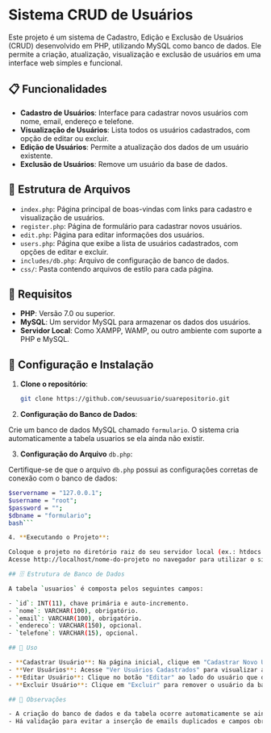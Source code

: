 # Sistema CRUD de Usuários

Este projeto é um sistema de Cadastro, Edição e Exclusão de Usuários (CRUD) desenvolvido em PHP, utilizando MySQL como banco de dados. Ele permite a criação, atualização, visualização e exclusão de usuários em uma interface web simples e funcional.

## 📋 Funcionalidades

- **Cadastro de Usuários**: Interface para cadastrar novos usuários com nome, email, endereço e telefone.
- **Visualização de Usuários**: Lista todos os usuários cadastrados, com opção de editar ou excluir.
- **Edição de Usuários**: Permite a atualização dos dados de um usuário existente.
- **Exclusão de Usuários**: Remove um usuário da base de dados.

## 📁 Estrutura de Arquivos

- `index.php`: Página principal de boas-vindas com links para cadastro e visualização de usuários.
- `register.php`: Página de formulário para cadastrar novos usuários.
- `edit.php`: Página para editar informações dos usuários.
- `users.php`: Página que exibe a lista de usuários cadastrados, com opções de editar e excluir.
- `includes/db.php`: Arquivo de configuração de banco de dados.
- `css/`: Pasta contendo arquivos de estilo para cada página.

## 🔧 Requisitos

- **PHP**: Versão 7.0 ou superior.
- **MySQL**: Um servidor MySQL para armazenar os dados dos usuários.
- **Servidor Local**: Como XAMPP, WAMP, ou outro ambiente com suporte a PHP e MySQL.

## 🚀 Configuração e Instalação

1. **Clone o repositório**:

   ```bash
   git clone https://github.com/seuusuario/suarepositorio.git

2. **Configuração do Banco de Dados**:

Crie um banco de dados MySQL chamado `formulario`.
O sistema cria automaticamente a tabela usuarios se ela ainda não existir.

3. **Configuração do Arquivo** `db.php`:

Certifique-se de que o arquivo `db.php` possui as configurações corretas de conexão com o banco de dados:


```bash
$servername = "127.0.0.1";
$username = "root";
$password = "";
$dbname = "formulario";
bash```

4. **Executando o Projeto**:

Coloque o projeto no diretório raiz do seu servidor local (ex.: htdocs para XAMPP).
Acesse http://localhost/nome-do-projeto no navegador para utilizar o sistema.

## 🗄️ Estrutura de Banco de Dados

A tabela `usuarios` é composta pelos seguintes campos:

- `id`: INT(11), chave primária e auto-incremento.
- `nome`: VARCHAR(100), obrigatório.
- `email`: VARCHAR(100), obrigatório.
- `endereco`: VARCHAR(150), opcional.
- `telefone`: VARCHAR(15), opcional.

## 📌 Uso

- **Cadastrar Usuário**: Na página inicial, clique em "Cadastrar Novo Usuário" e preencha o formulário.
- **Ver Usuários**: Acesse "Ver Usuários Cadastrados" para visualizar a lista completa.
- **Editar Usuário**: Clique no botão "Editar" ao lado do usuário que deseja atualizar.
- **Excluir Usuário**: Clique em "Excluir" para remover o usuário da base de dados.

## 📝 Observações

- A criação do banco de dados e da tabela ocorre automaticamente se ainda não existirem.
- Há validação para evitar a inserção de emails duplicados e campos obrigatórios não preenchidos.

